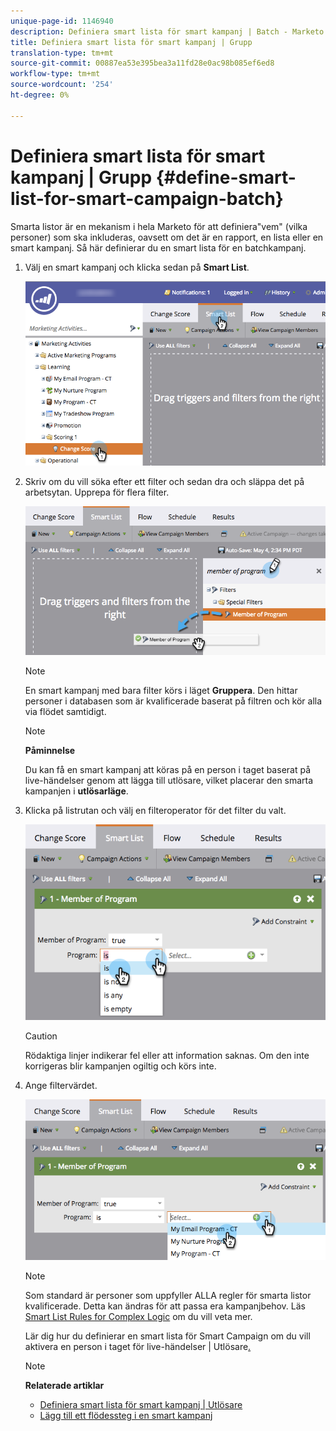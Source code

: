 ```yaml
---
unique-page-id: 1146940
description: Definiera smart lista för smart kampanj | Batch - Marketo Docs - produktdokumentation
title: Definiera smart lista för smart kampanj | Grupp
translation-type: tm+mt
source-git-commit: 00887ea53e395bea3a11fd28e0ac98b085ef6ed8
workflow-type: tm+mt
source-wordcount: '254'
ht-degree: 0%

---
```



# Definiera smart lista för smart kampanj | Grupp {#define-smart-list-for-smart-campaign-batch}

Smarta listor är en mekanism i hela Marketo för att definiera&quot;vem&quot; (vilka personer) som ska inkluderas, oavsett om det är en rapport, en lista eller en smart kampanj. Så här definierar du en smart lista för en batchkampanj.

1. Välj en smart kampanj och klicka sedan på **Smart List**.

   ![](assets/campaignchoose-hand.png)

1. Skriv om du vill söka efter ett filter och sedan dra och släppa det på arbetsytan. Upprepa för flera filter.

   ![](assets/dragin.png)

   >[!NOTE]
   >
   >En smart kampanj med bara filter körs i läget **Gruppera**. Den hittar personer i databasen som är kvalificerade baserat på filtren och kör alla via flödet samtidigt.

   >[!NOTE]
   >
   >**Påminnelse**
   >
   >
   >Du kan få en smart kampanj att köras på en person i taget baserat på live-händelser genom att lägga till utlösare, vilket placerar den smarta kampanjen i **utlösarläge**.

1. Klicka på listrutan och välj en filteroperator för det filter du valt.

   ![](assets/programdropdown-hands.png)

   >[!CAUTION]
   >
   >Rödaktiga linjer indikerar fel eller att information saknas. Om den inte korrigeras blir kampanjen ogiltig och körs inte.

1. Ange filtervärdet.

   ![](assets/chooseprogram.png)

   >[!NOTE]
   >
   >Som standard är personer som uppfyller ALLA regler för smarta listor kvalificerade. Detta kan ändras för att passa era kampanjbehov. Läs [Smart List Rules for Complex Logic](../../../../product-docs/core-marketo-concepts/smart-lists-and-static-lists/using-smart-lists/using-advanced-smart-list-rule-logic.md) om du vill veta mer.

   Lär dig hur du definierar en smart lista för Smart Campaign om du vill aktivera en person i taget för live-händelser | Utlösare[.](define-smart-list-for-smart-campaign-trigger.md)

   >[!NOTE]
   >
   >**Relaterade artiklar**
   >
   >    
   >    
   >    * [Definiera smart lista för smart kampanj | Utlösare](define-smart-list-for-smart-campaign-trigger.md)
   >    * [Lägg till ett flödessteg i en smart kampanj](../../../../product-docs/core-marketo-concepts/smart-campaigns/flow-actions/add-a-flow-step-to-a-smart-campaign.md)


